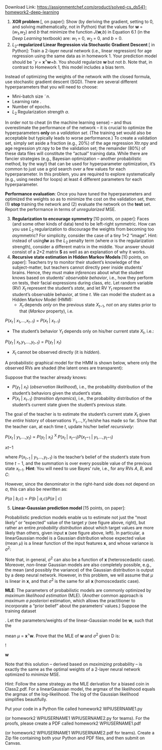 Download Link: https://assignmentchef.com/product/solved-cs_ds541-homework2-deep-learning
<br>
<ol>

 <li><strong>XOR problem </strong>[, on paper]: Show (by deriving the gradient, setting to 0, and solving mathematically, not in Python) that the values for <strong>w </strong>= (<em>w</em><sub>1</sub><em>,w</em><sub>2</sub>) and <em>b </em>that minimize the function <em>J</em>(<strong>w</strong><em>,b</em>) in Equation 6.1 (in the <em>Deep Learning </em>textbook) are: <em>w</em><sub>1 </sub>= 0, <em>w</em><sub>2 </sub>= 0, and <em>b </em>= 0<em>.</em></li>

 <li><em>L</em><sub>2</sub><strong>-regularized Linear Regression via Stochastic Gradient Descent </strong>[ in Python]: Train a 2-layer neural network (i.e., linear regression) for age regression using the same data as in homework 1. Your prediction model should be ˆ<em>y </em>= <strong>x</strong><sup>&gt;</sup><strong>w</strong>+<em>b</em>. You should regularize <strong>w </strong>but not <em>b</em>. Note that, in contrast to Homework 1, this model includes a bias term.</li>

</ol>

Instead of optimizing the weights of the network with the closed formula, use stochastic gradient descent (SGD). There are several different hyperparameters that you will need to choose:

<ul>

 <li>Mini-batch size ˜<em>n</em>.</li>

 <li>Learning rate .</li>

 <li>Number of epochs.</li>

 <li><em>L</em><sub>2 </sub>Regularization strength <em>α</em>.</li>

</ul>

In order not to cheat (in the machine learning sense) – and thus overestimate the performance of the network – it is crucial to optimize the hyperparameters <strong>only </strong>on a <em>validation set</em>. (The training set would also be acceptable but typically leads to worse performance.) To create a validation set, simply set aside a fraction (e.g., 20%) of the age regression Xtr.npy and age regression ytr.npy to be the validation set; the remainder (80%) of these data files will constitute the “actual” training data. While there are fancier strategies (e.g., Bayesian optimization – another probabilistic method, by the way!) that can be used for hyperparameter optimization, it’s common to just use a grid search over a few values for each hyperparameter. In this problem, you are required to explore systematically (e.g., using nested for loops) at least 4 different parameters for each hyperparameter.

<strong>Performance evaluation</strong>: Once you have tuned the hyperparameters and optimized the weights so as to minimize the cost on the validation set, then: (1) <strong>stop </strong>training the network and (2) evaluate the network on the <strong>test </strong>set. Report the performance in terms of <em>unregularized </em>MSE.

<ol start="3">

 <li><strong>Regularization to encourage symmetry </strong>[10 points, on paper]: Faces (and some other kinds of data) tend to be left-right symmetric. How can you use <em>L</em><sub>2 </sub>regularization to discourage the weights from becoming too <em>a</em>symmetric? For simplicity, consider the case of a tiny 1×2 “image”. Hint: instead of using<strong>Iw </strong>as the <em>L</em><sub>2 </sub>penalty term (where <em>α </em>is the regularization strength), consider a different matrix in the middle. Your answer should consist of a 2×2 matrix <strong>S </strong>as well as an explanation of why it works.</li>

 <li><strong>Recursive state estimation in Hidden Markov Models </strong>[10 points, on paper]: Teachers try to monitor their student’s knowledge of the subject-matter, but teachers cannot directly peer inside students’ brains. Hence, they must make <em>inferences </em>about what the student knows based on students’ <em>observable behavior</em>, i.e., how they perform on tests, their facial expressions during class, etc. Let random variable (RV) <em>X<sub>t </sub></em>represent the student’s <em>state</em>, and let RV <em>Y<sub>t </sub></em>represent the student’s observable behavior, at time <em>t</em>. We can model the student as a Hidden Markov Model (HMM):

  <ul>

   <li><em>X<sub>t </sub></em>depends <em>only </em>on the previous state <em>X<sub>t</sub></em><sub>−1</sub>, <em>not </em>on any states prior to that (<em>Markov </em>property), i.e.</li>

  </ul></li>

</ol>

<em>P</em>(<em>x<sub>t </sub></em>| <em>x</em><sub>1</sub><em>,…,x<sub>t</sub></em><sub>−1</sub>) = <em>P</em>(<em>x<sub>t </sub></em>| <em>x<sub>t</sub></em><sub>−1</sub>)

<ul>

 <li>The student’s behavior <em>Y<sub>t </sub></em>depends only on his/her current state <em>X<sub>t</sub></em>, i.e.:</li>

</ul>

<em>P</em>(<em>y<sub>t </sub></em>| <em>x<sub>t</sub>,y</em><sub>1</sub><em>,…,y<sub>t</sub></em><sub>−1</sub>) = <em>P</em>(<em>y<sub>t </sub></em>| <em>x<sub>t</sub></em>)

<ul>

 <li><em>X<sub>t </sub></em>cannot be observed directly (it is <em>hidden</em>).</li>

</ul>

A probabilistic graphical model for the HMM is shown below, where only the observed RVs are shaded (the latent ones are transparent):

Suppose that the teacher already knows:

<ul>

 <li><em>P</em>(<em>y<sub>t </sub></em>| <em>x<sub>t</sub></em>) (<em>observation likelihood</em>), i.e., the probability distribution of the student’s behaviors given the student’s state.</li>

 <li><em>P</em>(<em>x<sub>t </sub></em>| <em>x<sub>t</sub></em><sub>−1</sub>) (<em>transition dynamics</em>), i.e., the probability distribution of the student’s current state given the student’s previous state.</li>

</ul>

The goal of the teacher is to estimate the student’s current state <em>X<sub>t </sub></em>given the <em>entire </em>history of observations <em>Y</em><sub>1</sub><em>,…,Y<sub>t </sub></em>he/she has made so far. Show that the teacher can, at each time <em>t</em>, update his/her belief <em>recursively</em>:

<em>P</em>(<em>x<sub>t </sub></em>| <em>y</em><sub>1</sub><em>,…,y<sub>t</sub></em>) ∝ <em>P</em>(<em>y<sub>t </sub></em>| <em>x<sub>t</sub></em>) <sup>X </sup><em>P</em>(<em>x<sub>t </sub></em>| <em>x<sub>t</sub></em>−<sub>1</sub>)<em>P</em>(<em>x<sub>t</sub></em>−<sub>1 </sub>| <em>y</em><sub>1</sub><em>,…,y<sub>t</sub></em>−<sub>1</sub>)

<em>x</em><em>t</em>−1

where <em>P</em>(<em>x<sub>t</sub></em><sub>−1 </sub>| <em>y</em><sub>1</sub><em>,…,y<sub>t</sub></em><sub>−1</sub>) is the teacher’s belief of the student’s state from time <em>t </em>− 1, and the summation is over every possible value of the previous state <em>x<sub>t</sub></em><sub>−1</sub>. <strong>Hint</strong>: You will need to use Bayes’ rule, i.e., for any RVs <em>A</em>, <em>B</em>, and <em>C</em>:

However, since the denominator in the right-hand side does not depend on <em>a</em>, this can also be rewritten as:

<em>P</em>(<em>a </em>| <em>b,c</em>) ∝ <em>P</em>(<em>b </em>| <em>a,c</em>)<em>P</em>(<em>a </em>| <em>c</em>)

<ol start="5">

 <li><strong>Linear-Gaussian prediction model </strong>[15 points, on paper]:</li>

</ol>

Probabilistic prediction models enable us to estimate not just the “most likely” or “expected” value of the target <em>y </em>(see figure above, right), but rather an entire <em>probability distribution </em>about which target values are more likely than others, given input <strong>x </strong>(see figure above, left). In particular, a linearGaussian model is a Gaussian distribution whose expected value (mean <em>µ</em>) is a linear function of the input features <strong>x</strong>, and whose variance is <em>σ</em><sup>2</sup>:

Note that, in general, <em>σ</em><sup>2 </sup>can also be a function of <strong>x </strong>(heteroscedastic case). Moreover, <em>non</em>-linear Gaussian models are also completely possible, e.g., the mean (and possibly the variance) of the Gaussian distribution is output by a deep neural network. However, in this problem, we will assume that <em>µ </em>is linear in <strong>x</strong>, and that <em>σ</em><sup>2 </sup>is the same for all <strong>x </strong>(homoscedastic case).

<strong>MLE</strong>: The parameters of probabilistic models are commonly optimized by <em>maximum likelihood estimation </em>(MLE). (Another common approach is <em>maximum a posteriori </em>estimation, which allows the practitioner to incorporate a “prior belief” about the parameters’ values.) Suppose the training dataset

. Let the parameters/weights of the linear-Gaussian model be <strong>w</strong>, such that the

mean <em>µ </em>= <strong>x</strong><sup>&gt;</sup><strong>w</strong>. Prove that the MLE of <strong>w </strong>and <em>σ</em><sup>2 </sup>given D is:

!

<strong>w</strong>

Note that this solution – derived based on <em>maximizing </em>probability – is exactly the same as the optimal weights of a 2-layer neural network optimized to <em>minimize </em>MSE.

Hint: Follow the same strategy as the MLE derivation for a biased coin in Class2.pdf. For a linearGaussian model, the argmax of the likelihood equals the argmax of the log-likelihood. The log of the Gaussian likelihood simplifies beautifully.

Put your code in a Python file called homework2 WPIUSERNAME1.py

(or homework2 WPIUSERNAME1 WPIUSERNAME2.py for teams). For the proofs, please create a PDF called homework2 WPIUSERNAME1.pdf

(or homework2 WPIUSERNAME1 WPIUSERNAME2.pdf for teams). Create a Zip file containing both your Python and PDF files, and then submit on Canvas.